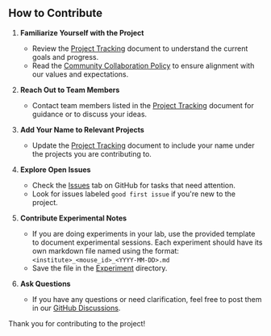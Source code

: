 ## How to Contribute

1. **Familiarize Yourself with the Project**  
    - Review the [Project Tracking](project-tracking.md) document to understand the current goals and progress.
    - Read the [Community Collaboration Policy](collaboration-policy/) to ensure alignment with our values and expectations.

2. **Reach Out to Team Members**  
    - Contact team members listed in the [Project Tracking](project-tracking.md) document for guidance or to discuss your ideas.

3. **Add Your Name to Relevant Projects**  
    - Update the [Project Tracking](project-tracking.md) document to include your name under the projects you are contributing to.

4. **Explore Open Issues**  
    - Check the [Issues](https://github.com/AllenNeuralDynamics/openscope-community-predictive-processing/issues) tab on GitHub for tasks that need attention.
    - Look for issues labeled `good first issue` if you're new to the project.

5. **Contribute Experimental Notes**  
    - If you are doing experiments in your lab, use the provided template to document experimental sessions. Each experiment should have its own markdown file named using the format:  
      `<institute>_<mouse_id>_<YYYY-MM-DD>.md`
    - Save the file in the [Experiment](https://github.com/AllenNeuralDynamics/openscope-community-predictive-processing/tree/main/docs/experiments/) directory.

6. **Ask Questions**  
    - If you have any questions or need clarification, feel free to post them in our [GitHub Discussions](https://github.com/AllenNeuralDynamics/openscope-community-predictive-processing/discussions/21).

Thank you for contributing to the project!